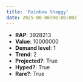 ```yaml
---
title: 'Rainbow Shaggy'
date: 2025-08-06T00:00:00Z
---
```

- **RAP**: 3928213
- **Value**: 10000000
- **Demand level**: 1
- **Trend**: 2
- **Projected?**: True
- **Hyped?**: True
- **Rare?**: True
